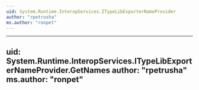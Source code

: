 ```yaml
---
uid: System.Runtime.InteropServices.ITypeLibExporterNameProvider
author: "rpetrusha"
ms.author: "ronpet"
---
```


---
uid: System.Runtime.InteropServices.ITypeLibExporterNameProvider.GetNames
author: "rpetrusha"
ms.author: "ronpet"
---
